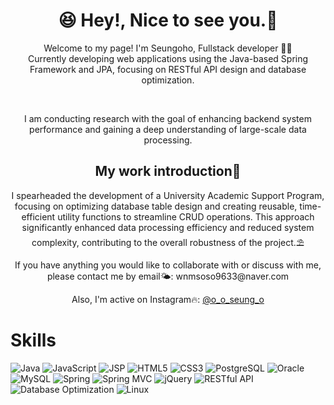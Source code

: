 <div align="center">
  <h1>😆 Hey!, Nice to see you.👋</h1>
</div>

<div align="center">
  <p>Welcome to my page!
    I'm Seungoho, Fullstack developer 🐦‍🔥<br/>
    Currently developing web applications using the Java-based Spring Framework and JPA, focusing on RESTful API design and   database optimization.  
  </p>
  <br/>
  <p>
    I am conducting research with the goal of enhancing backend system performance and gaining a deep understanding of large-scale data processing.
  </p>
</div>

<div align="center">
  <h2>My work introduction🌊</h2>
  <p>I spearheaded the development of a University Academic Support Program, focusing on optimizing database table design and creating reusable, time-efficient utility functions to streamline CRUD operations. This approach significantly enhanced data processing efficiency and reduced system complexity, contributing to the overall robustness of the project.⛱️</p>
  <p>If you have anything you would like to collaborate with or discuss with me, please contact me by email🌤️: wnmsoso9633@naver.com</p>
  <p>Also, I'm active on Instagram🔥: <a href="https://www.instagram.com/o_o_seung_o/">@o_o_seung_o</a></p>
</div>

# Skills
![Java](https://img.shields.io/badge/Java-Expert-red?logo=java)
![JavaScript](https://img.shields.io/badge/JavaScript-Advanced-yellow?logo=javascript)
![JSP](https://img.shields.io/badge/JSP-Expert-blue)
![HTML5](https://img.shields.io/badge/HTML5-Expert-orange)
![CSS3](https://img.shields.io/badge/CSS3-Advanced-blue)
![PostgreSQL](https://img.shields.io/badge/PostgreSQL-Expert-%23336791?logo=postgresql)
![Oracle](https://img.shields.io/badge/Oracle-Intermediate-red?logo=oracle)
![MySQL](https://img.shields.io/badge/MySQL-Expert-%2300f?logo=mysql)
![Spring](https://img.shields.io/badge/Spring-Expert-brightgreen?logo=spring)
![Spring MVC](https://img.shields.io/badge/Spring%20MVC-Advanced-brightgreen)
![jQuery](https://img.shields.io/badge/jQuery-Advanced-%230076b6?logo=jquery)
![RESTful API](https://img.shields.io/badge/RESTful%20API-Expert-blue?logo=api)
![Database Optimization](https://img.shields.io/badge/Database%20Optimization-Intermediate-orange)
![Linux](https://img.shields.io/badge/Linux-Expert-%23FCC624?logo=linux)
